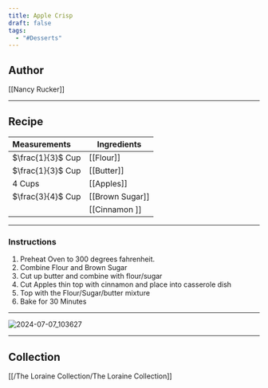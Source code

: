 ```yaml
---
title: Apple Crisp
draft: false
tags:
  - "#Desserts"
---
```

## Author
[[Nancy Rucker]]
___
## Recipe

| Measurements      | Ingredients     |
| :---------------- | --------------- |
| $\frac{1}{3}$ Cup | [[Flour]]       |
| $\frac{1}{3}$ Cup | [[Butter]]      |
| 4 Cups            | [[Apples]]      |
| $\frac{3}{4}$ Cup | [[Brown Sugar]] |
|                   | [[Cinnamon ]]   |
___
### Instructions
1. Preheat Oven to 300 degrees fahrenheit. 
2. Combine Flour and Brown Sugar
3. Cut up butter and combine with flour/sugar
4. Cut Apples thin top with cinnamon and place into casserole dish
5. Top with the Flour/Sugar/butter mixture 
6. Bake for 30 Minutes
___
![2024-07-07_103627](/The%20Loraine%20Collection/Desserts/Assets/Handwritten_2024-07-07_103627.jpg)

___
## Collection
[[/The Loraine Collection/The Loraine Collection]]